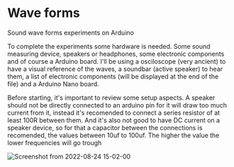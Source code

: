 # Wave forms
Sound wave forms experiments on Arduino 

To complete the experiments some hardware is needed. Some sound measuring device, speakers or headphones, some electronic components and of course a Arduino board. I'll be using a osciloscope (very ancient) to have a visual reference of the waves, a soundbar (active speaker) to hear them, a list of electronic components (will be displayed at the end of the file) and a Arduino Nano board.

Before starting, it's important to review some setup aspects. A speaker should not be directly connected to an arduino pin for it will draw too much current from it, instead it's recomended to connect a series resistor of at least 100R between them. And it's also not good to have DC current on a speaker device, so for that a capacitor between the connections is recomended, the values between 10uf to 100uf. The higher the value the lower frequencies will go trough


![Screenshot from 2022-08-24 15-02-00](https://user-images.githubusercontent.com/74921179/186438751-b533e02e-82ec-4015-a1c7-29371b46151e.png)
